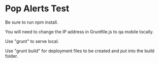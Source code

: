 # Pop Alerts Test

Be sure to run npm install.

You will need to change the IP address in Gruntfile.js to qa mobile locally.

Use "grunt" to serve local.

Use "grunt build" for deployment files to be created and put into the build folder.

